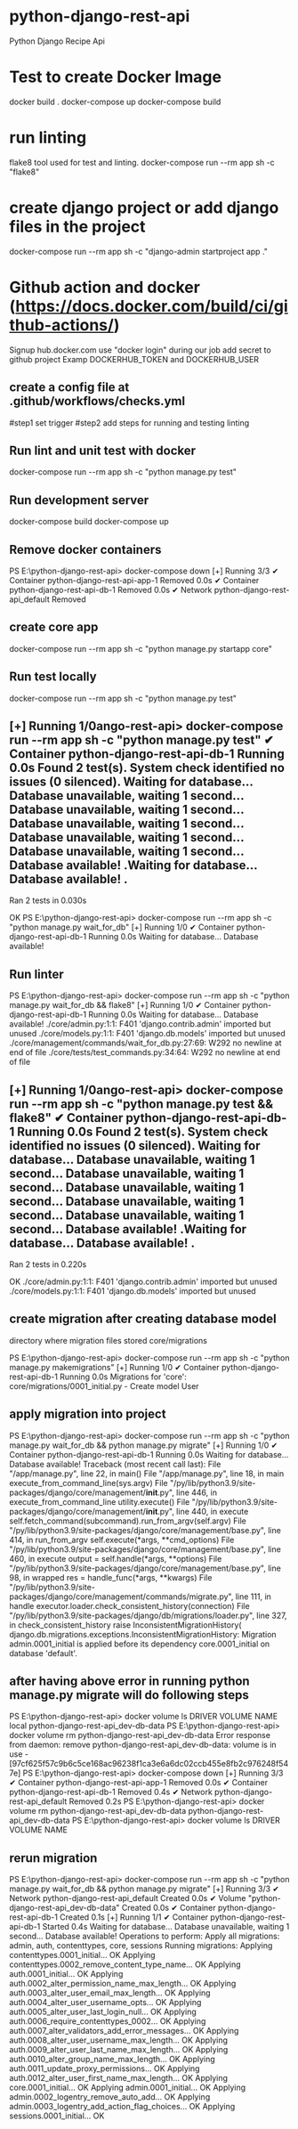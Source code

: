 # python-django-rest-api
Python Django Recipe Api



# Test to create Docker Image
docker build .
docker-compose up
docker-compose build

# run linting
flake8 tool used for test and linting.
docker-compose run --rm app sh -c "flake8"

# create django project or add django files in the project
docker-compose run --rm app sh -c "django-admin startproject app ."

# Github action and docker (https://docs.docker.com/build/ci/github-actions/)
Signup hub.docker.com
use "docker login" during our job
add secret to github project Examp DOCKERHUB_TOKEN and DOCKERHUB_USER


## create a config file at .github/workflows/checks.yml
#step1 set trigger
#step2 add steps for running and testing linting

## Run lint and unit test with  docker
docker-compose run --rm app sh -c "python manage.py test"

## Run development server
docker-compose build
docker-compose up


## Remove docker containers
PS E:\python-django-rest-api> docker-compose down
[+] Running 3/3
 ✔ Container python-django-rest-api-app-1  Removed                                                                 0.0s
 ✔ Container python-django-rest-api-db-1   Removed                                                                 0.0s
 ✔ Network python-django-rest-api_default  Removed


## create core app
docker-compose run --rm app sh -c "python manage.py startapp core"

## Run test locally
docker-compose run --rm app sh -c "python manage.py test"

[+] Running 1/0ango-rest-api> docker-compose run --rm app sh -c "python manage.py test"
 ✔ Container python-django-rest-api-db-1  Running                                                                                0.0s
Found 2 test(s).
System check identified no issues (0 silenced).
Waiting for database...
Database unavailable, waiting 1 second...
Database unavailable, waiting 1 second...
Database unavailable, waiting 1 second...
Database unavailable, waiting 1 second...
Database unavailable, waiting 1 second...
Database available!
.Waiting for database...
Database available!
.
----------------------------------------------------------------------
Ran 2 tests in 0.030s

OK
PS E:\python-django-rest-api> docker-compose run --rm app sh -c "python manage.py wait_for_db"
[+] Running 1/0
 ✔ Container python-django-rest-api-db-1  Running                                                                                0.0s
Waiting for database...
Database available!


## Run linter 

PS E:\python-django-rest-api> docker-compose run --rm app sh -c "python manage.py wait_for_db && flake8"
[+] Running 1/0
 ✔ Container python-django-rest-api-db-1  Running                                                                                0.0s
Waiting for database...
Database available!
./core/admin.py:1:1: F401 'django.contrib.admin' imported but unused
./core/models.py:1:1: F401 'django.db.models' imported but unused
./core/management/commands/wait_for_db.py:27:69: W292 no newline at end of file
./core/tests/test_commands.py:34:64: W292 no newline at end of file


[+] Running 1/0ango-rest-api> docker-compose run --rm app sh -c "python manage.py test && flake8"
 ✔ Container python-django-rest-api-db-1  Running                                                                                0.0s
Found 2 test(s).
System check identified no issues (0 silenced).
Waiting for database...
Database unavailable, waiting 1 second...
Database unavailable, waiting 1 second...
Database unavailable, waiting 1 second...
Database unavailable, waiting 1 second...
Database unavailable, waiting 1 second...
Database available!
.Waiting for database...
Database available!
.
----------------------------------------------------------------------
Ran 2 tests in 0.220s

OK
./core/admin.py:1:1: F401 'django.contrib.admin' imported but unused
./core/models.py:1:1: F401 'django.db.models' imported but unused


## create migration after creating database model

directory where migration files stored core/migrations

PS E:\python-django-rest-api> docker-compose run --rm app sh -c "python manage.py makemigrations"
[+] Running 1/0
 ✔ Container python-django-rest-api-db-1  Running                                                                  0.0s
Migrations for 'core':
  core/migrations/0001_initial.py
    - Create model User

## apply migration into project

PS E:\python-django-rest-api> docker-compose run --rm app sh -c "python manage.py wait_for_db && python manage.py migrate"
[+] Running 1/0
 ✔ Container python-django-rest-api-db-1  Running                                                                                0.0s
Waiting for database...
Database available!
Traceback (most recent call last):
  File "/app/manage.py", line 22, in <module>
    main()
  File "/app/manage.py", line 18, in main
    execute_from_command_line(sys.argv)
  File "/py/lib/python3.9/site-packages/django/core/management/__init__.py", line 446, in execute_from_command_line
    utility.execute()
  File "/py/lib/python3.9/site-packages/django/core/management/__init__.py", line 440, in execute
    self.fetch_command(subcommand).run_from_argv(self.argv)
  File "/py/lib/python3.9/site-packages/django/core/management/base.py", line 414, in run_from_argv
    self.execute(*args, **cmd_options)
  File "/py/lib/python3.9/site-packages/django/core/management/base.py", line 460, in execute
    output = self.handle(*args, **options)
  File "/py/lib/python3.9/site-packages/django/core/management/base.py", line 98, in wrapped
    res = handle_func(*args, **kwargs)
  File "/py/lib/python3.9/site-packages/django/core/management/commands/migrate.py", line 111, in handle
    executor.loader.check_consistent_history(connection)
  File "/py/lib/python3.9/site-packages/django/db/migrations/loader.py", line 327, in check_consistent_history
    raise InconsistentMigrationHistory(
django.db.migrations.exceptions.InconsistentMigrationHistory: Migration admin.0001_initial is applied before its dependency core.0001_initial on database 'default'.

## after having above error in running python manage.py migrate will do following steps

PS E:\python-django-rest-api> docker volume ls
DRIVER    VOLUME NAME
local     python-django-rest-api_dev-db-data
PS E:\python-django-rest-api> docker volume rm python-django-rest-api_dev-db-data
Error response from daemon: remove python-django-rest-api_dev-db-data: volume is in use - [97cf625f57c9b6c5ce168ac96238f1ca3e6a6dc02ccb455e8fb2c976248f547e]
PS E:\python-django-rest-api> docker-compose down
[+] Running 3/3
 ✔ Container python-django-rest-api-app-1  Removed                                                                               0.0s
 ✔ Container python-django-rest-api-db-1   Removed                                                                               0.4s
 ✔ Network python-django-rest-api_default  Removed                                                                               0.2s
PS E:\python-django-rest-api> docker volume rm python-django-rest-api_dev-db-data
python-django-rest-api_dev-db-data
PS E:\python-django-rest-api> docker volume ls
DRIVER    VOLUME NAME

## rerun migration

PS E:\python-django-rest-api> docker-compose run --rm app sh -c "python manage.py wait_for_db && python manage.py migrate"
[+] Running 3/3
 ✔ Network python-django-rest-api_default       Created                                                                          0.0s
 ✔ Volume "python-django-rest-api_dev-db-data"  Created                                                                          0.0s
 ✔ Container python-django-rest-api-db-1        Created                                                                          0.1s
[+] Running 1/1
 ✔ Container python-django-rest-api-db-1  Started                                                                                0.4s
Waiting for database...
Database unavailable, waiting 1 second...
Database available!
Operations to perform:
  Apply all migrations: admin, auth, contenttypes, core, sessions
Running migrations:
  Applying contenttypes.0001_initial... OK
  Applying contenttypes.0002_remove_content_type_name... OK
  Applying auth.0001_initial... OK
  Applying auth.0002_alter_permission_name_max_length... OK
  Applying auth.0003_alter_user_email_max_length... OK
  Applying auth.0004_alter_user_username_opts... OK
  Applying auth.0005_alter_user_last_login_null... OK
  Applying auth.0006_require_contenttypes_0002... OK
  Applying auth.0007_alter_validators_add_error_messages... OK
  Applying auth.0008_alter_user_username_max_length... OK
  Applying auth.0009_alter_user_last_name_max_length... OK
  Applying auth.0010_alter_group_name_max_length... OK
  Applying auth.0011_update_proxy_permissions... OK
  Applying auth.0012_alter_user_first_name_max_length... OK
  Applying core.0001_initial... OK
  Applying admin.0001_initial... OK
  Applying admin.0002_logentry_remove_auto_add... OK
  Applying admin.0003_logentry_add_action_flag_choices... OK
  Applying sessions.0001_initial... OK

  